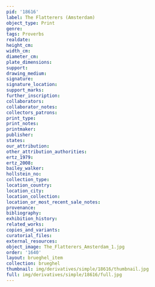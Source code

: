 ```yaml
---
pid: '18616'
label: The Flatterers (Amsterdam)
object_type: Print
genre: 
tags: Proverbs
realdate: 
height_cm: 
width_cm: 
diameter_cm: 
plate_dimensions: 
support: 
drawing_medium: 
signature: 
signature_location: 
support_marks: 
further_inscription: 
collaborators: 
collaborator_notes: 
collectors_patrons: 
print_type: 
print_notes: 
printmaker: 
publisher: 
states: 
our_attribution: 
other_attribution_authorities: 
ertz_1979: 
ertz_2008: 
bailey_walker: 
hollstein_no: 
collection_type: 
location_country: 
location_city: 
location_collection: 
location_or_most_recent_sale_notes: 
provenance: 
bibliography: 
exhibition_history: 
related_works: 
copies_and_variants: 
curatorial_files: 
external_resources: 
object_image: The_Flatterers_Amsterdam_1.jpg
order: '1640'
layout: brueghel_item
collection: brueghel
thumbnail: img/derivatives/simple/18616/thumbnail.jpg
full: img/derivatives/simple/18616/full.jpg
---
```

